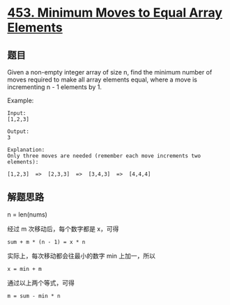 # [453. Minimum Moves to Equal Array Elements](https://leetcode-cn.com/problems/minimum-moves-to-equal-array-elements/)

## 题目

Given a non-empty integer array of size n, find the minimum number of moves required to make all array elements equal, where a move is incrementing n - 1 elements by 1.

Example:

```text
Input:
[1,2,3]

Output:
3

Explanation:
Only three moves are needed (remember each move increments two elements):

[1,2,3]  =>  [2,3,3]  =>  [3,4,3]  =>  [4,4,4]
```

## 解题思路

n = len(nums)

经过 m 次移动后，每个数字都是 x，可得

```text
sum + m * (n - 1) = x * n
```

实际上，每次移动都会往最小的数字 min 上加一，所以

```text
x = min + m
```

通过以上两个等式，可得

```text
m = sum - min * n
```